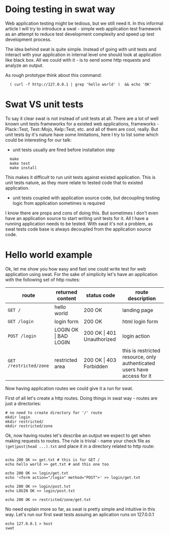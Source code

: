 # Doing testing in swat way

Web application testing might be tedious, but we still need it. In this informal article I will try to introduce a swat - simple web application test framework as an attempt to reduce test development complexity and speed up test development process.

The idea behind swat is quite simple. Instead of going with unit tests and interact with your application in internal level one should look at application like black box. All we could with it - is to send some http requests and analyze an output.

As rough prototype think about this command:
```
  ( curl -f http://127.0.0.1 | grep 'hello world' )  && echo 'OK'
```


# Swat VS unit tests

To say it clear swat is not instead of unit tests at all. There are a lot of well known unit tests frameworks for a existed web applications, frameworks  - Plack::Test, Test::Mojo, Kelp::Test, etc. and all of them are cool, really. But unit tests by it's nature have some limitations, here I try to list some which could be interesting for our talk:

* unit tests usually are fired before installation step
 
```  
  make
  make test
  make install
```
 
This makes it difficult to run unit tests against existed application. This is unit tests nature, as they more relate to tested code that to existed application.

* unit tests coupled with application source code, but decoupling testing logic from application sometimes is required

I know there are props and cons of doing this. But sometimes I don't even have an application source to start writing unit tests for it. All I have a running application needs to be tested. With swat it's not a problem, as swat tests code base is always decoupled from the application source code.


# Hello world example


Ok, let me show you how easy and fast one could write test for web application using swat. For the sake of simplicity let's have an application with the following set of http routes:

route             | returned content     | status code   | route description
------------------|----------------------|---------------|--------------------
`GET /`           | hello world          | 200 OK        | landing page    
`GET /login`      | login form           | 200 OK        | html login form
`POST /login`     | LOGIN OK \| BAD LOGIN      | 200 OK \| 401 Unauthorized | login action    
`GET /restricted/zone` | restricted area          | 200 OK  \| 403 Forbidden      | this is restricted resource, only authenticated users have access for it


Now having application routes we could give it a run for swat.


First of all let's create a http routes. Doing things in swat way - routes are just a directories:


```
# no need to create directory for '/' route
mkdir login
mkdir restricted/
mkdir restricted/zone
```


Ok, now having routes let's describe an output we expect to get when making requests to routes. The rule is trivial - name your check file as `(get|post|head ...).txt`  and place it in a directory related to http route:

```

echo 200 OK >> get.txt # this is for GET /
echo hello world >> get.txt # and this one too

echo 200 OK >> login/get.txt
echo '<form action="/login" method="POST">' >> login/get.txt

echo 200 OK >> login/post.txt
echo LOGIN OK >> login/post.txt

echo 200 OK >> restricted/zone/get.txt

```

No need explain more so far, as swat is pretty simple and intuitive in this way. Let's run our first swat tests assuing an aplication runs on 127.0.0.1


```
echo 127.0.0.1 > host
swat
```


